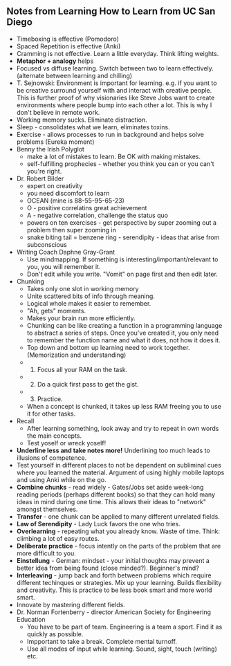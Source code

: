 ## Notes from Learning How to Learn from UC San Diego

* Timeboxing is effective (Pomodoro)
* Spaced Repetition is effective (Anki)
* Cramming is not effective. Learn a little everyday. Think lifting weights.
* **Metaphor + analogy** helps
* Focused vs diffuse learning. Switch between two to learn effectively. (alternate between learning and chilling)
* T. Sejnowski: Environment is important for learning. e.g. if you want to be creative surround yourself with and interact with creative people. 
This is further proof of why visionaries like Steve Jobs want to create environments where people bump into each
other a lot. This is why I don't believe in remote work. 
* Working memory sucks. Eliminate distraction.
* Sleep - consolidates what we learn, eliminates toxins.
* Exercise - allows processes to run in background and helps solve problems (Eureka moment)
* Benny the Irish Polyglot 
  * make a lot of mistakes to learn. Be OK with making mistakes.
  * self-fulfilling prophecies - whether you think you can or you can't you're right.
* Dr. Robert Bilder
  * expert on creativity
  * you need discomfort to learn
  * OCEAN (mine is 88-55-95-65-23) 
  * O - positive correlatins great achievement
  * A - negative correlation, challenge the status quo
  * powers on ten exercises - get perspective by super zooming out a problem then super zooming in
  * snake biting tail = benzene ring - serendipity - ideas that arise from subconscious
* Writing Coach Daphne Gray-Grant
  * Use mindmapping. If something is interesting/important/relevant to you, you will remember it.
  * Don't edit while you write. "Vomit" on page first and then edit later.
* Chunking 
  * Takes only one slot in working memory
  * Unite scattered bits of info through meaning.
  * Logical whole makes it easier to remember.
  * "Ah, gets" moments.
  * Makes your brain run more efficiently.
  * Chunking can be like creating a function in a programming language to abstract a series of steps. Once you've created it, you only need to remember the function name and what it does, not how it does it.
  * Top down and bottom up learning need to work together. (Memorization and understanding)
  * 1. Focus all your RAM on the task.
  * 2. Do a quick first pass to get the gist.
  * 3. Practice.
  * When a concept is chunked, it takes up less RAM freeing you to use it for other tasks.
* Recall
  * After learning something, look away and try to repeat in own words the main concepts.
  * Test yoself or wreck yoself!
* **Underline less and take notes more!** Underlining too much leads to illusions of competence.
* Test yourself in different places to not be dependent on subliminal cues where you learned the material. 
Argument of using highly mobile laptops and using Anki while on the go.
* **Combine chunks** - read widely - Gates/Jobs set aside week-long reading periods (perhaps different books) so that they can hold many ideas in mind during one time. This allows their ideas to "network" amongst themselves.
* **Transfer** - one chunk can be applied to many different unrelated fields.
* **Law of Serendipity** - Lady Luck favors the one who tries. 
* **Overlearning** - repeating what you already know. Waste of time. Think: climbing a lot of easy routes.
* **Deliberate practice** - focus intently on the parts of the problem that are more difficult to you.
* **Einstellung** - German: mindset - your initial thoughts may prevent a better idea from being found 
(close minded?). Beginner's mind?
* **Interleaving** - jump back and forth between problems which require different techinques or strategies. Mix up your learning. Builds flexibility and creativity. This is practice to be less book smart and more world smart.
* Innovate by mastering different fields. 
* Dr. Norman Fortenberry - director American Society for Engineering Education
  * You have to be part of team. Engineering is a team a sport. Find it as quickly as possible.
  * Impportant to take a break. Complete mental turnoff. 
  * Use all modes of input while learning. Sound, sight, touch (writing) etc.

